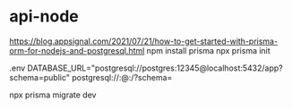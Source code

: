 # api-node

https://blog.appsignal.com/2021/07/21/how-to-get-started-with-prisma-orm-for-nodejs-and-postgresql.html
npm install prisma
npx prisma init

.env
DATABASE_URL="postgresql://postgres:12345@localhost:5432/app?schema=public"
postgresql://<USER>:<PASSWORD>@<HOST>:<PORT>/<DATABASE>?schema=<SCHEMA>

npx prisma migrate dev
